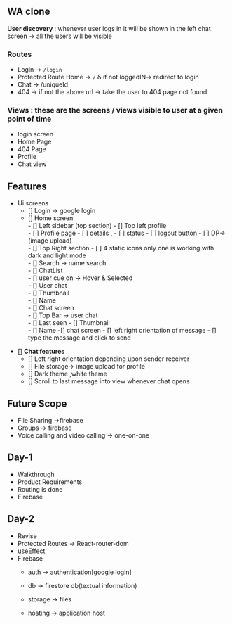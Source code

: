 ## WA clone
**User discovery** :  whenever user logs in it will be shown in the left chat screen -> all the users will be visible 

### Routes
* Login -> `/login` 
* Protected Route  Home -> `/`  & if not loggedIN-> redirect to login 
* Chat  -> /uniqueId
* 404 -> if not the above url -> take the user to 404 page not found

### Views : these are the screens / views visible to user at a given point of time 
* login screen
* Home Page 
* 404 Page
* Profile
* Chat view

## Features
* Ui screens  
  - [] Login \-\> google login   
  - [] Home screen  
        - [] Left sidebar (top section)
              - [] Top left profile   
                    - [ ] Profile page 
                      - [ ] details ,
                      - [ ] status 
                      - [ ] logout button
                      - [ ] DP-> (image upload)  
              - [] Top Right section 
                    - [ ] 4 static icons only one is working with dark and light mode  
        - [] Search \-\> name search  
        - [] ChatList  
            - [] user cue on -> Hover  & Selected  
            - [] User chat  
               - [] Thumbnail  
               - [] Name          
        - [] Chat screen   
              - [] Top Bar \-\> user chat  
                    - [] Last seen
                    - [] Thumbnail  
                    - [] Name 
            -[] chat screen 
                - [] left right orientation of message
                - [] type the message and click to send 
 - [] **Chat features**  
    - [] Left right orientation depending upon sender receiver 
    - [] File storage-\> image upload for profile 
    - [] Dark theme ,white theme
    - [] Scroll to last message into view whenever chat opens
                   
## Future Scope
* File Sharing ->firebase
* Groups -> firebase
* Voice calling and video calling -> one-on-one 


## Day-1
* Walkthrough
* Product Requirements
* Routing is done
* Firebase

## Day-2

* Revise 
* Protected Routes -> React-router-dom
* useEffect
* Firebase 
  * auth -> authentication[google login]

  * db -> firestore db(textual information)
  * storage -> files 
  * hosting -> application host
 


